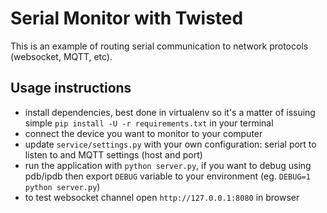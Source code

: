 # Serial Monitor with Twisted

This is an example of routing serial communication to network protocols (websocket, MQTT, etc).

## Usage instructions

* install dependencies, best done in virtualenv so it's a matter of issuing simple `pip install -U -r requirements.txt` in your terminal
* connect the device you want to monitor to your computer
* update `service/settings.py` with your own configuration: serial port to listen to and MQTT settings (host and port)
* run the application with `python server.py`, if you want to debug using pdb/ipdb then export `DEBUG` variable to your environment (eg. `DEBUG=1 python server.py`)
* to test websocket channel open `http://127.0.0.1:8080` in browser

